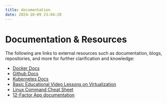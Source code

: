 ```yaml
---
title: documentation
date: 2024-10-09 23:04:20
---
```

# Documentation & Resources

The following are links to external resources such as documentation,
blogs, repositories, and more for further clarification and knowledge:

- [Docker Docs](https://docs.docker.com/desktop/)
- [Github Docs](https://docs.github.com/en)
- [Kubernetes Docs](https://kubernetes.io/docs/home/)
- [Basic Educational Video Lessons on Virtualization](https://youtube.com/playlist?list=PLWPirh4EWFpEvXF17ROZgIkV2WRp_WlQq&si=BanPnacY2sCBD3dy)
- [Linux Command Cheat Sheet](https://www.geeksforgeeks.org/linux-commands-cheat-sheet/)
- [12-Factor App documentation](https://12factor.net/)
